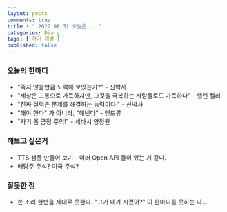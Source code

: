 ```yaml
---
layout: posts
comments: true
title : " 2022.08.31 오늘은... "
categories: Diary
tags: [ 자기 개발 ]
published: false
---
```


### 오늘의 한마디
- "죽지 않을만큼 노력해 보았는가?" - 신박사
- "세상은 고통으로 가득하지만, 그것을 극복하는 사람들로도 가득하다" - 헬렌 켈러
- "진짜 실력은 문제를 해결하는 능력이다." - 신박사
- "해야 한다" 가 아니라, "해낸다" - 앤드류
- "자기 몸 긍정 주의!" - 세바시 양정원

### 해보고 싶은거
- TTS 샘플 만들어 보기 - 여러 Open API 들이 있는 거 같다.
- 배당주 주식? 미국 주식?

### 잘못한 점
- 쓴 소리 한번을 제대로 못한다. "그거 내가 시켰어?" 이 한마디를 못하는 나...